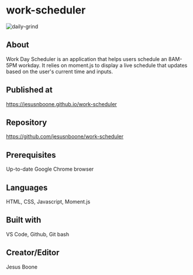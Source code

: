 # work-scheduler

![daily-grind](https://user-images.githubusercontent.com/65085372/85190510-bcb7b180-b27e-11ea-8c26-a2108e650993.png)

## About
Work Day Scheduler is an application that helps users schedule an 8AM-5PM workday.
It relies on moment.js to display a live schedule that updates based on the user's current time and inputs.

## Published at
https://jesusnboone.github.io/work-scheduler

## Repository
https://github.com/jesusnboone/work-scheduler

## Prerequisites
Up-to-date Google Chrome browser

## Languages
HTML, CSS, Javascript, Moment.js

## Built with
VS Code, Github, Git bash

## Creator/Editor
Jesus Boone

